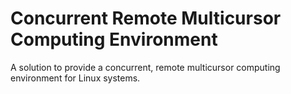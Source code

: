 Concurrent Remote Multicursor Computing Environment
===========
A solution to provide a concurrent, remote multicursor computing environment for Linux systems.
